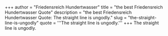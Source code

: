 +++
author = "Friedensreich Hundertwasser"
title = "the best Friedensreich Hundertwasser Quote"
description = "the best Friedensreich Hundertwasser Quote: The straight line is ungodly."
slug = "the-straight-line-is-ungodly"
quote = '''The straight line is ungodly.'''
+++
The straight line is ungodly.
